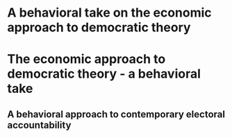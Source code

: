 # A behavioral take on the economic approach to democratic theory

# The economic approach to democratic theory - a behavioral take 

## A behavioral approach to contemporary electoral accountability


